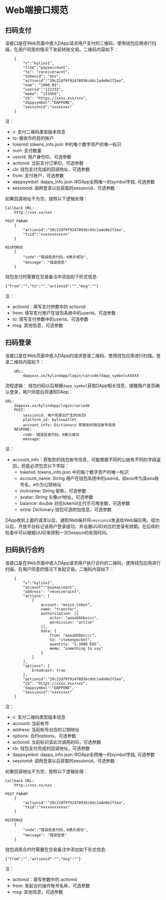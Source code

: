 # Web端接口规范  
## 扫码支付  
该接口是在Web页面中嵌入DApp请求用户支付的二维码，使用钱包应用进行扫描，在用户同意的情况下发起转账交易。二维码内容如下： 
```
    {
        "v":"kylinv1",
        "from":"payeaccount",
        "to": "receiveracnt",
        "tokenid": "eos",
        "actionid":"39c22df9f92470936cddc1ade0e2f2ea",
        "num": "1000.03",
        "userid":"122332",
        "memo": "123456",
        "cb": "https://xxxx.xxx/xxx",
        "dappsymbol":"DAPPONE",
        "sessionid":"xxxxxxxx"
    }
```

注：
* v: 支付二维码类型版本信息
* to: 接收币的目的账户
* tokenid: tokens_info.json 中的每个数字资产的唯一标识
* num: 支付数量
* userid: 用户身份ID，可选参数
* actionid: 当前支付订单ID，可选参数
* cb: 钱包支付完成的回调地址，可选参数
* from: 支付账户，可选参数
* dappsymbol: dapps_info.json 中DApp全网唯一的symbol字段, 可选参数
* sessionid: 调用登录以后获取的sessionid，可选参数

如果回调地址不为空，按照以下逻辑处理：
```
Callback URL:
    http://xxx.xx/xxx

POST PARAM
    {
        "actionid":"39c22df9f92470936cddc1ade0e2f2ea",
        "txid":"xxxxxxxxxxxx"
    }

RESPONSE
    {
        "code":"错误信息代码，0表示成功",
        "message": "错误信息"
    }
```
钱包支付时需要在交易备注中添加如下形式信息:
```
{"from":"","to":"","actionid":"","msg":""} 
```
注：
* actionid：填写支付参数中的 actionid
* from: 填写支付用户在钱包系统中的userid，可选参数
* to: 填写支付参数中的userid，可选参数
* msg: 其他信息，可选参数

## 扫码登录
该接口是在Web页面中嵌入DApp的请求登录二维码，使用钱包应用进行扫描。登录二维码内容如下：
```
    URL:
        dappxxx.xx/kylindapp/login/carcode?dapp_symbol=XXXXX
```

流程逻辑：
	钱包扫码以后根据`dapp_symbol`获取DApp相关信息，提醒用户是否确认登录，用户同意后将通知DApp：
```
URL:
    dappxxx.xx/kylindapp/login/carcode
    POST:
        sessionid: 用户同意后产生的UUID
        platform_id: kylinwallet
        account_info: Dictionary 获取到的钱包账号信息
    RESPONE:
        code: 错误信息代码，0表示成功
        message: 
```
注：
* account_info：获取到的钱包账号信息，可能根据不同的公链有不同的字段返回，但是必须包含以下字段：
    * tokenid: tokens_info.json 中的每个数字资产的唯一标识
    * account_name: String 用户在钱包系统中的userid。如eos中为其eos账号名，eth为公钥地址
    * nickname: String 昵称，可选参数
    * avatar: String 头像url地址，可选参数
    * balance: double 对应tokenid主代币可用余额，可选参数
    * extra: Dictionary 钱包可选附加信息，可选参数

DApp收到上面的请求以后，通知Web端并将`sessionid`发送给Web端应用。成功以后，开放平台标记该用户登录成功，并设置UUID对应的登录有效期。在后续的检查中可以根据UUID来控制一次Session的有效时间。

## 扫码执行合约
该接口是在Web页面中嵌入DApp请求用户执行合约的二维码，使用钱包应用进行扫描，在用户同意的情况下发起交易。二维码内容如下：
```
    {
        "v":"kylinv1",
        "account":"payeaccount",
        "address": "receiveracnt",
        "actions": [
            {
                account: "eosio.token",
                name: "transfer",
                authorization: [{
                    actor: "aaaabbbbcccc",
                    permission: "active"
                }],
                data: {
                    from: "aaaabbbbcccc",
                    to: "itokenpocket",
                    quantity: "1.3000 EOS",
                    memo: "something to say"
                }
            }
        ],
        "options": {
            broadcast: true
        },
        "actionid":"39c22df9f92470936cddc1ade0e2f2ea",
        "cb": "https://xxxx.xxx/xxx",
        "dappsymbol":"DAPPONE",
        "sessionid":"xxxxxxxx"
    }
```

注：
* v: 支付二维码类型版本信息
* account: 当前帐号
* address: 当前帐号对应的公钥地址
* options: 合约options，可选参数
* actionid: 当前标识该此次调用的ID，可选参数
* cb: 钱包支付完成的回调地址，可选参数
* dappsymbol: dapps_info.json 中DApp全网唯一的symbol字段, 可选参数
* sessionid: 调用登录以后获取的sessionid，可选参数

如果回调地址不为空，按照以下逻辑处理：
```
Callback URL:
    http://xxx.xx/xxx

POST PARAM
    {
        "actionid":"39c22df9f92470936cddc1ade0e2f2ea",
        "txid":"xxxxxxxxxxxx"
    }

RESPONSE
    {
        "code":"错误信息代码，0表示成功",
        "message": "错误信息"
    }
```
钱包调用合约时需要在交易备注中添加如下形式信息:
```
{"from":"","actionid":"","msg":""} 
```
注：
* actionid：填写参数中的 actionid
* from: 发起合约操作账号名称，可选参数
* msg: 其他信息，可选参数

